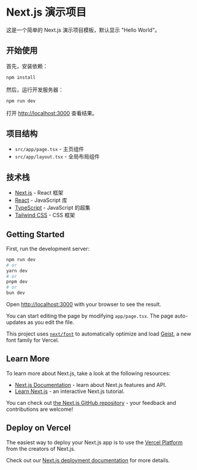 # Next.js 演示项目

这是一个简单的 Next.js 演示项目模板，默认显示 "Hello World"。

## 开始使用

首先，安装依赖：

```bash
npm install
```

然后，运行开发服务器：

```bash
npm run dev
```

打开 [http://localhost:3000](http://localhost:3000) 查看结果。

## 项目结构

- `src/app/page.tsx` - 主页组件
- `src/app/layout.tsx` - 全局布局组件

## 技术栈

- [Next.js](https://nextjs.org/) - React 框架
- [React](https://reactjs.org/) - JavaScript 库
- [TypeScript](https://www.typescriptlang.org/) - JavaScript 的超集
- [Tailwind CSS](https://tailwindcss.com/) - CSS 框架

## Getting Started

First, run the development server:

```bash
npm run dev
# or
yarn dev
# or
pnpm dev
# or
bun dev
```

Open [http://localhost:3000](http://localhost:3000) with your browser to see the result.

You can start editing the page by modifying `app/page.tsx`. The page auto-updates as you edit the file.

This project uses [`next/font`](https://nextjs.org/docs/app/building-your-application/optimizing/fonts) to automatically optimize and load [Geist](https://vercel.com/font), a new font family for Vercel.

## Learn More

To learn more about Next.js, take a look at the following resources:

- [Next.js Documentation](https://nextjs.org/docs) - learn about Next.js features and API.
- [Learn Next.js](https://nextjs.org/learn) - an interactive Next.js tutorial.

You can check out [the Next.js GitHub repository](https://github.com/vercel/next.js) - your feedback and contributions are welcome!

## Deploy on Vercel

The easiest way to deploy your Next.js app is to use the [Vercel Platform](https://vercel.com/new?utm_medium=default-template&filter=next.js&utm_source=create-next-app&utm_campaign=create-next-app-readme) from the creators of Next.js.

Check out our [Next.js deployment documentation](https://nextjs.org/docs/app/building-your-application/deploying) for more details.
